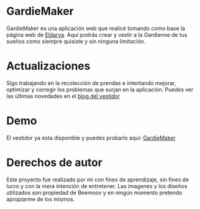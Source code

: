 # GardieMaker
GardieMaker es una aplicación web que realicé tomando como base la página web de [Eldarya](https://www.eldarya.es/). Aquí podrás crear y vestir a la Gardienne de tus sueños como siempre quisiste y sin ninguna limitación. 

# Actualizaciones
Sigo trabajando en la recolección de prendas e intentando mejorar, optimizar y corregir los problemas que surjan en la aplicación. Puedes ver las últimas novedades en el [blog del vestidor](https://gardiemaker.blogspot.com/)

# Demo
El vestidor ya esta disponible y puedes probarlo aquí: [GardieMaker](https://gardiemaker.github.io)

# Derechos de autor
Este proyecto fue realizado por mí con fines de aprendizaje, sin fines de lucro y con la mera intención de entretener. Las imagenes y los diseños utilizados son propiedad de Beemoov y en ningún momento pretendo apropiarme de los mismos.